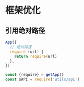 # 框架优化

## 引用绝对路径
```javascript
App({
  // 绝对路径
  require (url) {
    return require(url)
  },
})
```

```javascript
const {require} = getApp()
const $API = require('utils/api')
```